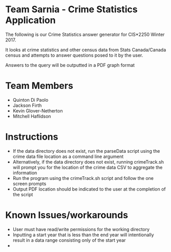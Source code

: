 # Team Sarnia - Crime Statistics Application
The following is our Crime Statistics answer generator for CIS*2250 Winter 2017.

It looks at crime statistics and other census data from Stats Canada/Canada census and attempts to answer questions posed to it by the user.

Answers to the query will be outputted in a PDF graph format

# Team Members
- Quinton Di Paolo
- Jackson Firth
- Kevin Glover-Netherton
- Mitchell Haflidson

# Instructions
 - If the data directory does not exist, run the parseData script using the crime data file location as a command line argument
 - Alternatively, if the data directory does not exist, running crimeTrack.sh will prompt you for the location of the crime data CSV to aggregate the information
 - Run the program using the crimeTrack.sh script and follow the one screen prompts
 - Output PDF location should be indicated to the user at the completion of the script

# Known Issues/workarounds
- User must have read/write permissions for the working directory
- Inputting a start year that is less than the end year will intentionally result in a data range consisting only of the start year
-
